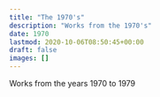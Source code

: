 ```yaml
---
title: "The 1970's"
description: "Works from the 1970's"
date: 1970
lastmod: 2020-10-06T08:50:45+00:00
draft: false
images: []
---
```


Works from the years 1970 to 1979

